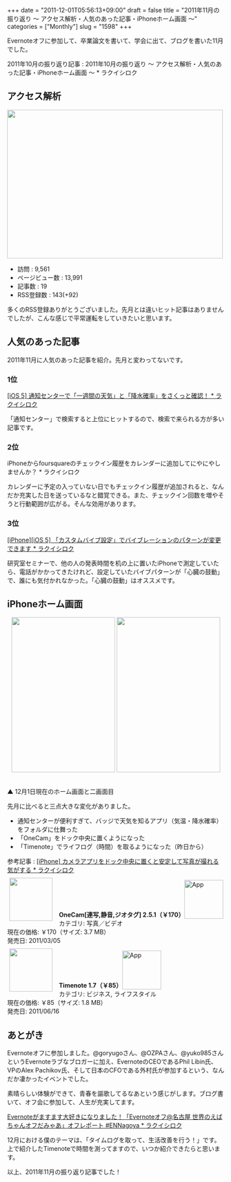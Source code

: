 +++
date = "2011-12-01T05:56:13+09:00"
draft = false
title = "2011年11月の振り返り 〜 アクセス解析・人気のあった記事・iPhoneホーム画面 〜"
categories = ["Monthly"]
slug = "1598"
+++

Evernoteオフに参加して、卒業論文を書いて、学会に出て、ブログを書いた11月でした。

2011年10月の振り返り記事 : 2011年10月の振り返り 〜 アクセス解析・人気のあった記事・iPhoneホーム画面 〜 * ラクイシロク

<h2>アクセス解析</h2>

<img src="/images/2011/12/1598_1.png" border="0" width="500" height="345" />

<ul>
<li>訪問 : 9,561</li>
<li>ページビュー数 : 13,991</li>
<li>記事数 : 19</li>
<li>RSS登録数 : 143(+92)</li>
</ul>

多くのRSS登録ありがとうございました。先月とは違いヒット記事はありませんでしたが、こんな感じで平常運転をしていきたいと思います。

<h2>人気のあった記事</h2>

2011年11月に人気のあった記事を紹介。先月と変わってないです。

<h3>1位</h3>

<a href="http://rakuishi.com/iphone/921/" target="_blank">[iOS 5] 通知センターで「一週間の天気」と「降水確率」をさくっと確認！ * ラクイシロク</a>

「通知センター」で検索すると上位にヒットするので、検索で来られる方が多い記事です。

<h3>2位</h3>

iPhoneからfoursquareのチェックイン履歴をカレンダーに追加してにやにやしませんか？ * ラクイシロク

カレンダーに予定の入っていない日でもチェックイン履歴が追加されると、なんだか充実した日を送っているなと錯覚できる。また、チェックイン回数を増やそうと行動範囲が広がる。そんな効用があります。

<h3>3位</h3>

<a href="http://rakuishi.com/iphone/957/" target="_blank">[iPhone][iOS 5] 「カスタムバイブ設定」でバイブレーションのパターンが変更できます * ラクイシロク</a>

研究室セミナーで、他の人の発表時間を机の上に置いたiPhoneで測定していたら、電話がかかってきたけれど、設定していたバイブパターンが「心臓の鼓動」で、誰にも気付かれなかった。「心臓の鼓動」はオススメです。

<h2>iPhoneホーム画面</h2>

<div align="center"><img src="/images/2011/12/1598_2.png" border="0" width="240" height="360" /> <img src="/images/2011/12/1598_3.png" border="0" width="240" height="360" /></div><br />

▲ 12月1日現在のホーム画面と二画面目

先月に比べると三点大きな変化がありました。

<ul>
<li>通知センターが便利すぎて、バッジで天気を知るアプリ（気温・降水確率）をフォルダに仕舞った</li>
<li>「OneCam」をドック中央に置くようになった</li>
<li>「Timenote」でライフログ（時間）を取るようになった（昨日から）</li>
</ul>

参考記事 : <a href="http://rakuishi.com/iphone/1438/" target="_blank">[iPhone] カメラアプリをドック中央に置くと安定して写真が撮れる気がする * ラクイシロク</a>

<a href="https://itunes.apple.com/jp/app/id422845617?mt=8&uo=4&at=11l3RT" target="_blank" rel="nofollow"><img width="100" class="alignleft" align="left" src="http://a3.mzstatic.com/us/r1000/084/Purple/f7/ee/21/mzl.abglnukj.100x100-75.png" style="margin: -5px 15px 1px 5px;"></a><strong> OneCam[連写,静音,ジオタグ] 2.5.1（￥170）</strong><a href="https://itunes.apple.com/jp/app/id422845617?mt=8&uo=4&at=11l3RT" target="_blank" rel="nofollow"><img src="/images/2012/12/viewinitunes_jp.png" style="vertical-align:bottom;" width="90" alt="App"></a><br> カテゴリ: 写真／ビデオ<br> 現在の価格: ￥170（サイズ: 3.7 MB）<br> 発売日: 2011/03/05<br style="clear: both;">

<a href="https://itunes.apple.com/jp/app/id439176506?mt=8&uo=4&at=11l3RT" target="_blank" rel="nofollow"><img width="100" class="alignleft" align="left" src="http://a5.mzstatic.com/us/r1000/064/Purple/15/26/20/mzl.ijwvakkx.100x100-75.png" style="margin: -5px 15px 1px 5px;"></a><strong> Timenote 1.7（￥85）</strong><a href="https://itunes.apple.com/jp/app/id439176506?mt=8&uo=4&at=11l3RT" target="_blank" rel="nofollow"><img src="/images/2012/12/viewinitunes_jp.png" style="vertical-align:bottom;" width="90" alt="App"></a><br> カテゴリ: ビジネス, ライフスタイル<br> 現在の価格: ￥85（サイズ: 1.8 MB）<br> 発売日: 2011/06/16<br style="clear: both;">

<h2>あとがき</h2>

Evernoteオフに参加しました。@goryugoさん、@OZPAさん、@yuko985さんというEvernoteラブなブロガーに加え、EvernoteのCEOであるPhil Libin氏、VPのAlex Pachikov氏、そして日本のCFOである外村氏が参加するという、なんだか凄かったイベントでした。

素晴らしい体験ができて、青春を謳歌してるなあという感じがします。ブログ書いて、オフ会に参加して、人生が充実してます。

<a href="http://rakuishi.com/event/1288/" target="_blank">Evernoteがますます大好きになりました！「Evernoteオフ@名古屋 世界のえばちゃんオフだみゃあ」オフレポート #ENNagoya * ラクイシロク</a>

12月における僕のテーマは、「タイムログを取って、生活改善を行う！」です。上で紹介したTimenoteで時間を測ってますので、いつか紹介できたらと思います。

以上、2011年11月の振り返り記事でした！
